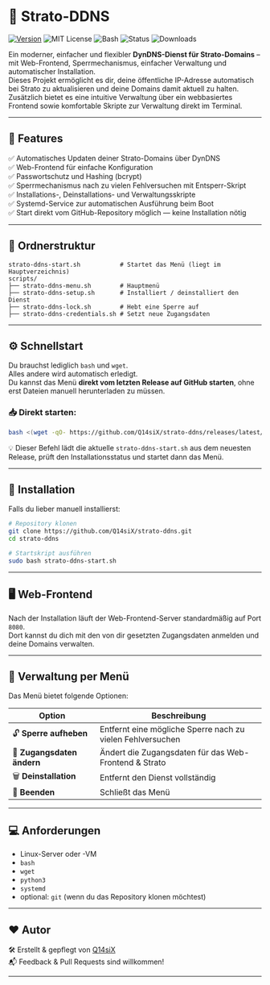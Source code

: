 
# 📡 Strato-DDNS

[![Version](https://img.shields.io/github/v/release/Q14siX/strato-ddns)](https://github.com/Q14siX/strato-ddns/releases)
![MIT License](https://img.shields.io/badge/license-MIT-green.svg)
![Bash](https://img.shields.io/badge/script-bash-blue.svg)
![Status](https://img.shields.io/badge/status-stable-brightgreen.svg)
![Downloads](https://img.shields.io/github/downloads/Q14siX/strato-ddns/total)

Ein moderner, einfacher und flexibler **DynDNS-Dienst für Strato-Domains** – mit Web-Frontend, Sperrmechanismus, einfacher Verwaltung und automatischer Installation.  
Dieses Projekt ermöglicht es dir, deine öffentliche IP-Adresse automatisch bei Strato zu aktualisieren und deine Domains damit aktuell zu halten.  
Zusätzlich bietet es eine intuitive Verwaltung über ein webbasiertes Frontend sowie komfortable Skripte zur Verwaltung direkt im Terminal.

---

## 🚀 Features

✅ Automatisches Updaten deiner Strato-Domains über DynDNS  
✅ Web-Frontend für einfache Konfiguration  
✅ Passwortschutz und Hashing (bcrypt)  
✅ Sperrmechanismus nach zu vielen Fehlversuchen mit Entsperr-Skript  
✅ Installations-, Deinstallations- und Verwaltungsskripte  
✅ Systemd-Service zur automatischen Ausführung beim Boot  
✅ Start direkt vom GitHub-Repository möglich — keine Installation nötig

---

## 📂 Ordnerstruktur

```
strato-ddns-start.sh           # Startet das Menü (liegt im Hauptverzeichnis)
scripts/
├── strato-ddns-menu.sh        # Hauptmenü
├── strato-ddns-setup.sh       # Installiert / deinstalliert den Dienst
├── strato-ddns-lock.sh        # Hebt eine Sperre auf
├── strato-ddns-credentials.sh # Setzt neue Zugangsdaten
```

---

## ⚙️ Schnellstart

Du brauchst lediglich `bash` und `wget`.  
Alles andere wird automatisch erledigt.  
Du kannst das Menü **direkt vom letzten Release auf GitHub starten**, ohne erst Dateien manuell herunterladen zu müssen.

### 📥 Direkt starten:
```bash
bash <(wget -qO- https://github.com/Q14siX/strato-ddns/releases/latest/download/strato-ddns-start.sh)
```

💡 Dieser Befehl lädt die aktuelle `strato-ddns-start.sh` aus dem neuesten Release, prüft den Installationsstatus und startet dann das Menü.

---

## 📝 Installation

Falls du lieber manuell installierst:

```bash
# Repository klonen
git clone https://github.com/Q14siX/strato-ddns.git
cd strato-ddns

# Startskript ausführen
sudo bash strato-ddns-start.sh
```

---

## 🖥️ Web-Frontend

Nach der Installation läuft der Web-Frontend-Server standardmäßig auf Port `8080`.  
Dort kannst du dich mit den von dir gesetzten Zugangsdaten anmelden und deine Domains verwalten.

---

## 🔄 Verwaltung per Menü

Das Menü bietet folgende Optionen:

| Option | Beschreibung |
|-------|---------------|
| 🔓 **Sperre aufheben** | Entfernt eine mögliche Sperre nach zu vielen Fehlversuchen |
| 🔑 **Zugangsdaten ändern** | Ändert die Zugangsdaten für das Web-Frontend & Strato |
| 🗑️ **Deinstallation** | Entfernt den Dienst vollständig |
| 👋 **Beenden** | Schließt das Menü |

---

## 💻 Anforderungen

- Linux-Server oder -VM
- `bash`
- `wget`
- `python3`
- `systemd`
- optional: `git` (wenn du das Repository klonen möchtest)

---

## ❤️ Autor

🛠️ Erstellt & gepflegt von [Q14siX](https://github.com/Q14siX)  
📬 Feedback & Pull Requests sind willkommen!

---
